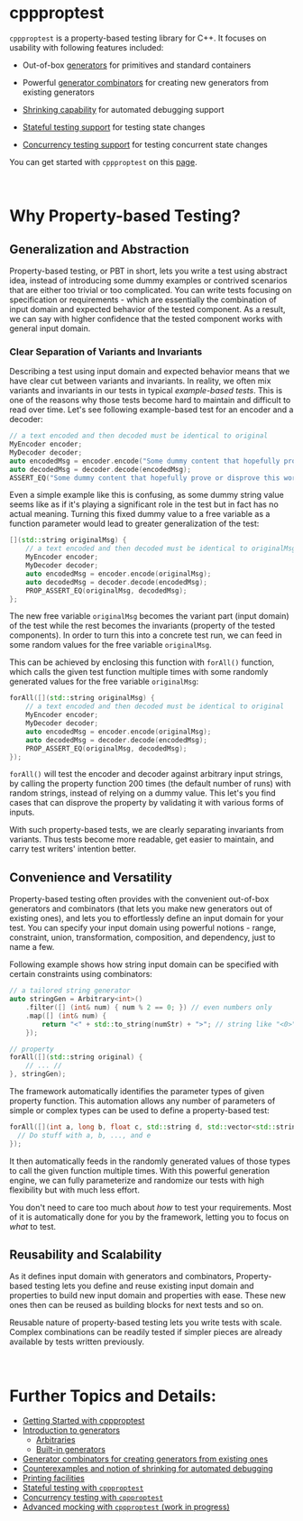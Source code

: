 # **cppproptest**

`cppproptest` is a property-based testing library for C++. It focuses on usability with following features included:

* Out-of-box [generators](Generators.md#arbitraries-provided-by-cppproptest) for primitives and standard containers

* Powerful [generator combinators](Combinators.md) for creating new generators from existing generators
* [Shrinking capability](Shrinking.md) for automated debugging support
* [Stateful testing support](StatefulTesting.md) for testing state changes
* [Concurrency testing support](ConcurrencyTesting.md) for testing concurrent state changes

You can get started with `cppproptest` on this [page](GettingStarted.md).

&nbsp;

# Why Property-based Testing?

## Generalization and Abstraction

Property-based testing, or PBT in short, lets you write a test using abstract idea, instead of introducing some dummy examples or contrived scenarios that are either too trivial or too complicated. You can write tests focusing on specification or requirements - which are essentially the combination of input domain and expected behavior of the tested component. As a result, we can say with higher confidence that the tested component works with general input domain.

### Clear Separation of Variants and Invariants

Describing a test using input domain and expected behavior means that we have clear cut between variants and invariants.
In reality, we often mix variants and invariants in our tests in typical *example-based tests*. This is one of the reasons why those tests become hard to maintain and difficult to read over time. Let's see following example-based test for an encoder and a decoder:

```cpp
// a text encoded and then decoded must be identical to original
MyEncoder encoder;
MyDecoder decoder;
auto encodedMsg = encoder.encode("Some dummy content that hopefully prove or disprove this works");
auto decodedMsg = decoder.decode(encodedMsg);
ASSERT_EQ("Some dummy content that hopefully prove or disprove this works", decodedMsg);
```

Even a simple example like this is confusing, as some dummy string value seems like as if it's playing a significant role in the test but in fact has no actual meaning. Turning this fixed dummy value to a free variable as a function parameter would lead to greater generalization of the test:

```cpp hl_lines="1 8"
[](std::string originalMsg) {
    // a text encoded and then decoded must be identical to originalMsg
    MyEncoder encoder;
    MyDecoder decoder;
    auto encodedMsg = encoder.encode(originalMsg);
    auto decodedMsg = decoder.decode(encodedMsg);
    PROP_ASSERT_EQ(originalMsg, decodedMsg);
};
```

The new free variable `originalMsg` becomes the variant part (input domain) of the test while the rest becomes the invariants (property of the tested components). In order to turn this into a concrete test run, we can feed in some random values for the free variable `originalMsg`.

This can be achieved by enclosing this function with `forAll()` function, which calls the given test function multiple times with some randomly generated values for the free variable `originalMsg`:

```cpp hl_lines="1"
forAll([](std::string originalMsg) {
    // a text encoded and then decoded must be identical to original
    MyEncoder encoder;
    MyDecoder decoder;
    auto encodedMsg = encoder.encode(originalMsg);
    auto decodedMsg = decoder.decode(encodedMsg);
    PROP_ASSERT_EQ(originalMsg, decodedMsg);
});
```

`forAll()` will test the encoder and decoder against arbitrary input strings, by calling the property function 200 times (the default number of runs) with random strings, instead of relying on a dummy value. This let's you find cases that can disprove the property by validating it with various forms of inputs.

With such property-based tests, we are clearly separating invariants from variants. Thus tests become more readable, get easier to maintain, and carry test writers' intention better.

## Convenience and Versatility

Property-based testing often provides with the convenient out-of-box generators and combinators (that lets you make new generators out of existing ones), and lets you to effortlessly define an input domain for your test. You can specify your input domain using powerful notions - range, constraint, union, transformation, composition, and dependency, just to name a few.

Following example shows how string input domain can be specified with certain constraints using combinators:

```cpp
// a tailored string generator
auto stringGen = Arbitrary<int>()
    .filter([] (int& num) { num % 2 == 0; }) // even numbers only
    .map([] (int& num) {
        return "<" + std::to_string(numStr) + ">"; // string like "<0>", ..., "<n>"
    });

// property
forAll([](std::string original) {
    // ... //
}, stringGen);
```

The framework automatically identifies the parameter types of given property function. This automation allows any number of parameters of simple or complex types can be used to define a property-based test:

```cpp
forAll([](int a, long b, float c, std::string d, std::vector<std::string> e, std::map<int, std::string> e) {
  // Do stuff with a, b, ..., and e
});
```

It then automatically feeds in the randomly generated values of those types to call the given function multiple times. With this powerful generation engine, we can fully parameterize and randomize our tests with high flexibility but with much less effort.

You don't need to care too much about *how* to test your requirements. Most of it is automatically done for you by the framework, letting you to focus on *what* to test.


## Reusability and Scalability

As it defines input domain with generators and combinators, Property-based testing lets you define and reuse existing input domain and properties to build new input domain and properties with ease. These new ones then can be reused as building blocks for next tests and so on.

Reusable nature of property-based testing lets you write tests with scale. Complex combinations can be readily tested if simpler pieces are already available by tests written previously.

&nbsp;


# Further Topics and Details:

* [Getting Started with cppproptest](GettingStarted.md)
* [Introduction to generators](Generators.md)
    * [Arbitraries](Generators.md#arbitraries---the-globally-default-generators)
    * [Built-in generators](Generators.md#arbitraries---the-globally-default-generators)
* [Generator combinators for creating generators from existing ones](Combinators.md)
* [Counterexamples and notion of shrinking for automated debugging](Shrinking.md)
* [Printing facilities](Printing.md)
* [Stateful testing with `cppproptest`](StatefulTesting.md)
* [Concurrency testing with `cppproptest`](ConcurrencyTesting.md)
* [Advanced mocking with `cppproptest` (work in progress)](Mocking.md)

